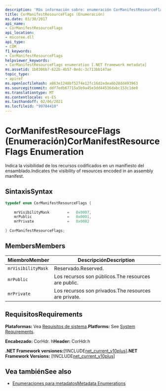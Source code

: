 ```yaml
---
description: 'Más información sobre: enumeración CorManifestResourceFlags ('
title: CorManifestResourceFlags (Enumeración)
ms.date: 03/30/2017
api_name:
- CorManifestResourceFlags
api_location:
- mscoree.dll
api_type:
- COM
f1_keywords:
- CorManifestResourceFlags
helpviewer_keywords:
- CorManifestResourceFlags enumeration [.NET Framework metadata]
ms.assetid: 1b0306b7-622b-4b57-8edc-3c713bb147ae
topic_type:
- apiref
ms.openlocfilehash: a863e1248bf5274e12fc16d2edea6b28dd493963
ms.sourcegitcommit: ddf7edb67715a5b9a45e3dd44536dabc153c1de0
ms.translationtype: MT
ms.contentlocale: es-ES
ms.lasthandoff: 02/06/2021
ms.locfileid: "99784410"
---
```

# <a name="cormanifestresourceflags-enumeration"></a><span data-ttu-id="4d5fc-103">CorManifestResourceFlags (Enumeración)</span><span class="sxs-lookup"><span data-stu-id="4d5fc-103">CorManifestResourceFlags Enumeration</span></span>

<span data-ttu-id="4d5fc-104">Indica la visibilidad de los recursos codificados en un manifiesto del ensamblado.</span><span class="sxs-lookup"><span data-stu-id="4d5fc-104">Indicates the visibility of resources encoded in an assembly manifest.</span></span>  
  
## <a name="syntax"></a><span data-ttu-id="4d5fc-105">Sintaxis</span><span class="sxs-lookup"><span data-stu-id="4d5fc-105">Syntax</span></span>  
  
```cpp  
typedef enum CorManifestResourceFlags {  
  
    mrVisibilityMask        =   0x0007,  
    mrPublic                =   0x0001,  
    mrPrivate               =   0x0002  
  
} CorManifestResourceFlags;  
```  
  
## <a name="members"></a><span data-ttu-id="4d5fc-106">Members</span><span class="sxs-lookup"><span data-stu-id="4d5fc-106">Members</span></span>  
  
|<span data-ttu-id="4d5fc-107">Miembro</span><span class="sxs-lookup"><span data-stu-id="4d5fc-107">Member</span></span>|<span data-ttu-id="4d5fc-108">Descripción</span><span class="sxs-lookup"><span data-stu-id="4d5fc-108">Description</span></span>|  
|------------|-----------------|  
|`mrVisibilityMask`|<span data-ttu-id="4d5fc-109">Reservado.</span><span class="sxs-lookup"><span data-stu-id="4d5fc-109">Reserved.</span></span>|  
|`mrPublic`|<span data-ttu-id="4d5fc-110">Los recursos son públicos.</span><span class="sxs-lookup"><span data-stu-id="4d5fc-110">The resources are public.</span></span>|  
|`mrPrivate`|<span data-ttu-id="4d5fc-111">Los recursos son privados.</span><span class="sxs-lookup"><span data-stu-id="4d5fc-111">The resources are private.</span></span>|  
  
## <a name="requirements"></a><span data-ttu-id="4d5fc-112">Requisitos</span><span class="sxs-lookup"><span data-stu-id="4d5fc-112">Requirements</span></span>  

 <span data-ttu-id="4d5fc-113">**Plataformas:** Vea [Requisitos de sistema](../../get-started/system-requirements.md).</span><span class="sxs-lookup"><span data-stu-id="4d5fc-113">**Platforms:** See [System Requirements](../../get-started/system-requirements.md).</span></span>  
  
 <span data-ttu-id="4d5fc-114">**Encabezado:** CorHdr. h</span><span class="sxs-lookup"><span data-stu-id="4d5fc-114">**Header:** CorHdr.h</span></span>  
  
 <span data-ttu-id="4d5fc-115">**.NET Framework versiones:**[!INCLUDE[net_current_v10plus](../../../../includes/net-current-v10plus-md.md)]</span><span class="sxs-lookup"><span data-stu-id="4d5fc-115">**.NET Framework Versions:** [!INCLUDE[net_current_v10plus](../../../../includes/net-current-v10plus-md.md)]</span></span>  
  
## <a name="see-also"></a><span data-ttu-id="4d5fc-116">Vea también</span><span class="sxs-lookup"><span data-stu-id="4d5fc-116">See also</span></span>

- [<span data-ttu-id="4d5fc-117">Enumeraciones para metadatos</span><span class="sxs-lookup"><span data-stu-id="4d5fc-117">Metadata Enumerations</span></span>](metadata-enumerations.md)
